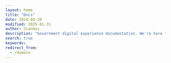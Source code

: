 ```yaml
---
layout: home
title: "Docs"
date: 2024-04-28
modified: 2025-01-31
author: ScanGov
description: "Government digital experience documentation. We're here to help!"
search: true
keywords: 
redirect_from:
  - /domain
---
```


